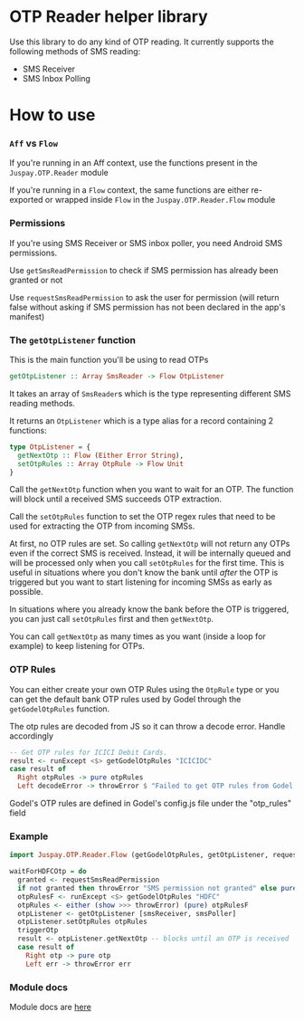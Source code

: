 # OTP Reader helper library

Use this library to do any kind of OTP reading. It currently supports the following methods of SMS reading:

* SMS Receiver
* SMS Inbox Polling

# How to use

### `Aff` vs `Flow`

If you're running in an Aff context, use the functions present in the `Juspay.OTP.Reader` module

If you're running in a `Flow` context, the same functions are either re-exported or wrapped inside `Flow` in the `Juspay.OTP.Reader.Flow` module

### Permissions

If you're using SMS Receiver or SMS inbox poller, you need Android SMS permissions.

Use `getSmsReadPermission` to check if SMS permission has already been granted or not

Use `requestSmsReadPermission` to ask the user for permission (will return false without asking if SMS permission has not been declared in the app's manifest)

### The `getOtpListener` function

This is the main function you'll be using to read OTPs

```purescript
getOtpListener :: Array SmsReader -> Flow OtpListener
```

It takes an array of `SmsReader`s which is the type representing different SMS reading methods.

It returns an `OtpListener` which is a type alias for a record containing 2 functions:

```purescript
type OtpListener = {
  getNextOtp :: Flow (Either Error String),
  setOtpRules :: Array OtpRule -> Flow Unit
}
```

Call the `getNextOtp` function when you want to wait for an OTP. The function will block until a received SMS succeeds OTP extraction.

Call the `setOtpRules` function to set the OTP regex rules that need to be used for extracting the OTP from incoming SMSs.

At first, no OTP rules are set. So calling `getNextOtp` will not return any OTPs even if the correct SMS is received. Instead, it will be internally queued and will be processed only when you call `setOtpRules` for the first time. This is useful in situations where you don't know the bank until _after_ the OTP is triggered but you want to start listening for incoming SMSs as early as possible.

In situations where you already know the bank before the OTP is triggered, you can just call `setOtpRules` first and then `getNextOtp`.

You can call `getNextOtp` as many times as you want (inside a loop for example) to keep listening for OTPs.

### OTP Rules

You can either create your own OTP Rules using the `OtpRule` type or you can get the default bank OTP rules used by Godel through the `getGodelOtpRules` function.

The otp rules are decoded from JS so it can throw a decode error. Handle accordingly

```purescript
-- Get OTP rules for ICICI Debit Cards.
result <- runExcept <$> getGodelOtpRules "ICICIDC"
case result of
  Right otpRules -> pure otpRules
  Left decodeError -> throwError $ "Failed to get OTP rules from Godel: " <> show decodeError
```

Godel's OTP rules are defined in Godel's config.js file under the "otp_rules" field

### Example

```purescript
import Juspay.OTP.Reader.Flow (getGodelOtpRules, getOtpListener, requestSmsReadPermission, smsReceiver, smsPoller)

waitForHDFCOtp = do
  granted <- requestSmsReadPermission
  if not granted then throwError "SMS permission not granted" else pure unit
  otpRulesF <- runExcept <$> getGodelOtpRules "HDFC"
  otpRules <- either (show >>> throwError) (pure) otpRulesF
  otpListener <- getOtpListener [smsReceiver, smsPoller]
  otpListener.setOtpRules otpRules
  triggerOtp
  result <- otpListener.getNextOtp -- blocks until an OTP is received
  case result of
    Right otp -> pure otp
    Left err -> throwError err
```

### Module docs

Module docs are [here](docs/)